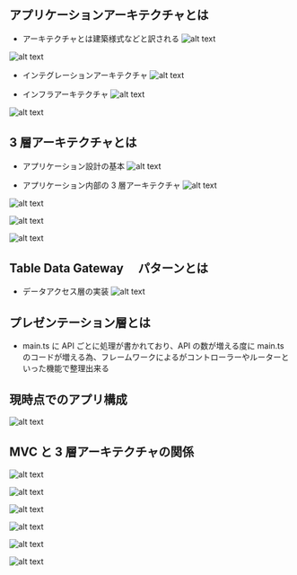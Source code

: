 ## アプリケーションアーキテクチャとは

- アーキテクチャとは建築様式などと訳される
  ![alt text](image-70.png)

![alt text](image-71.png)

- インテグレーションアーキテクチャ
  ![alt text](image-72.png)

- インフラアーキテクチャ
  ![alt text](image-73.png)

![alt text](image-74.png)

## 3 層アーキテクチャとは

- アプリケーション設計の基本
  ![alt text](image-75.png)

- アプリケーション内部の 3 層アーキテクチャ
  ![alt text](image-76.png)

![alt text](image-77.png)

![alt text](image-78.png)

![alt text](image-79.png)

## Table Data Gateway 　パターンとは

- データアクセス層の実装
  ![alt text](image-80.png)

## プレゼンテーション層とは

- main.ts に API ごとに処理が書かれており、API の数が増える度に main.ts のコードが増える為、フレームワークによるがコントローラーやルーターといった機能で整理出来る

## 現時点でのアプリ構成

![alt text](image-81.png)

## MVC と 3 層アーキテクチャの関係

![alt text](image-82.png)

![alt text](image-83.png)

![alt text](image-84.png)

![alt text](image-96.png)

![alt text](image-97.png)

![alt text](image-98.png)
